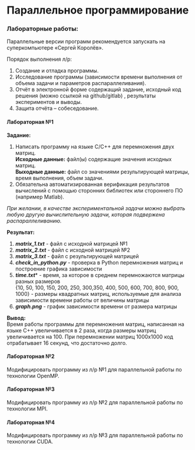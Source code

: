 # Параллельное программирование 

### Лабораторные работы:

Параллельные версии программ рекомендуется запускать на суперкомпьютере «Сергей Королёв».

Порядок выполнения л/р:
1. Создание и отладка программы.
2. Исследование программы (зависимости времени выполнения от объема задачи и параметров распараллеливания).
3. Отчёт в электронной форме содержащий задание, исходный код решения (можно ссылкой на github/gitlab) , результаты экспериментов и выводы.
4. Защита отчёта – собеседование.


#### Лабораторная №1
**Задание:** 
1. Написать программу на языке C/C++ для перемножения двух матриц.  
   **Исходные данные:** файл(ы) содержащие значения исходных матриц.  
   **Выходные данные:** файл со значениями результирующей матрицы, время выполнения, объем задачи.
2. Обязательна автоматизированная верификация результатов вычислений с помощью сторонних библиотек или стороннего ПО (например Matlab).

*При желании, в качестве экспериментальной задачи можно выбрать любую другую вычислительную задачи, которая подвержена распараллеливанию.*

**Результат:** 
1. ***matrix_1.txt*** - файл с исходной матрицей №1
2. ***matrix_2.txt*** - файл с исходной матрицей №2
3. ***matrix_3.txt*** - файл с результирующей матрицей
4. ***check_in_python.py*** - проверка в Python перемножения матриц и построение графика зависимости
5. ***time.txt**** - время, за которое в среднем перемножаются матрицы разных размеров  
{10, 50, 100, 150, 200, 250, 300,350, 400, 500, 600, 700, 800, 900, 1000} - размеры квадратных матриц, используемые для анализа 
зависимости времени работы от величины матрицы
6. ***graph.png*** - график зависимости времени от размера матрицы

**Вывод:**  
Время работы программы для перемножения матриц, написанная на языке С++ увеличивается в 2 раза, 
когда размеры матриц увеличивается на 100. При перемножении матриц 1000x1000 код отрабатывает 16 секунд,
что достаточно долго.

#### Лабораторная №2
 Модифицировать программу из л/р №1 для параллельной работы по технологии OpenMP.

#### Лабораторная №3
 Модифицировать программу из л/р №2 для параллельной работы по технологии MPI.

#### Лабораторная №4
 Модифицировать программу из л/р №3 для параллельной работы по технологии CUDA.
